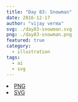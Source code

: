 ```yaml
---
title: "Day 83: Snowman"
date: 2016-12-17
author: "vijay verma"
svg: ./day83-snowman.svg
png: ./day83-snowman.png
featured: true
category:
  - illustration
tags:
  - ai
  - svg
---
```

<li><a href="./day83-snowman.png" download className="btn-png">PNG</a></li>
<li><a href="./day83-snowman.svg" download className="btn-svg">SVG</a></li>
